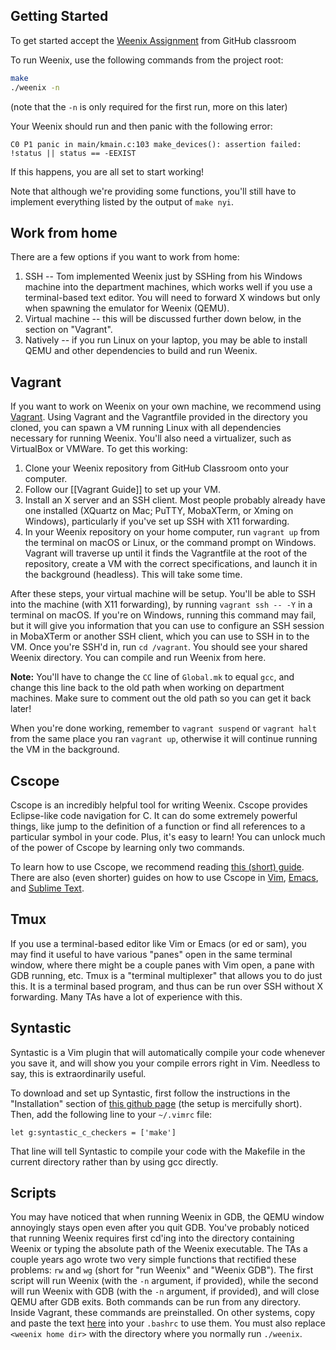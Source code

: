 ## Getting Started

To get started accept the [Weenix Assignment](https://classroom.github.com/a/qk-Rm9gN) from GitHub classroom

To run Weenix, use the following commands from the project root:
```bash
make
./weenix -n
```
(note that the `-n` is only required for the first run, more on this later)

Your Weenix should run and then panic with the following error:
```
C0 P1 panic in main/kmain.c:103 make_devices(): assertion failed: !status || status == -EEXIST
```
If this happens, you are all set to start working!

Note that although we're providing some functions, you'll still have to implement everything listed by the output of `make nyi`.

## Work from home

There are a few options if you want to work from home:
1. SSH -- Tom implemented Weenix just by SSHing from his Windows machine into the department machines, which works well if you use a terminal-based text editor. You will need to forward X windows but only when spawning the emulator for Weenix (QEMU).
2. Virtual machine -- this will be discussed further down below, in the section on "Vagrant".
3. Natively -- if you run Linux on your laptop, you may be able to install QEMU and other dependencies to build and run Weenix.

## Vagrant
If you want to work on Weenix on your own machine, we recommend using [Vagrant](http://www.vagrantup.com/). Using Vagrant and the Vagrantfile provided in the directory you cloned, you can spawn a VM running Linux with all dependencies necessary for running Weenix. You'll also need a virtualizer, such as VirtualBox or VMWare. To get this working:

1. Clone your Weenix repository from GitHub Classroom onto your computer.
2. Follow our [[Vagrant Guide]] to set up your VM.
3. Install an X server and an SSH client. Most people probably already have one installed (XQuartz on Mac; PuTTY, MobaXTerm, or Xming on Windows), particularly if you've set up SSH with X11 forwarding.
4. In your Weenix repository on your home computer, run `vagrant up` from the terminal on macOS or Linux, or the command prompt on Windows. Vagrant will traverse up until it finds the Vagrantfile at the root of the repository, create a VM with the correct specifications, and launch it in the background (headless). This will take some time.

After these steps, your virtual machine will be setup. You'll be able to SSH into the machine (with X11 forwarding), by running `vagrant ssh -- -Y` in a terminal on macOS. If you're on Windows, running this command may fail, but it will give you information that you can use to configure an SSH session in MobaXTerm or another SSH client, which you can use to SSH in to the VM. Once you're SSH'd in, run `cd /vagrant`. You should see your shared Weenix directory. You can compile and run Weenix from here.

**Note:** You'll have to change the `CC` line of `Global.mk` to equal `gcc`, and change this line back to the old path when working on department machines. Make sure to comment out the old path so you can get it back later!

When you're done working, remember to `vagrant suspend` or `vagrant halt` from the same place you ran `vagrant up`, otherwise it will continue running the VM in the background.

<!-- ## Cygwin -->
<!-- Cygwin may be used for editing the Weenix source files. However, we strongly recommend you **DO NOT** use it to transfer the Weenix source to your Windows computer. Doing so may cause issues with symbolic links. WinSCP and macOS users do not need to worry about this. If this happens, we recommend copying it from the department machines again using WinSCP. If this is impossible, you must manually copy all the files listed [here](/courses/cs167/content/cygwin_files_list.txt) from the location on the left to the one on the right. Similar symlink issues may arise if using SFTP on Linux. -->

## Cscope
Cscope is an incredibly helpful tool for writing Weenix. Cscope provides Eclipse-like code navigation for C. It can do some extremely powerful things, like jump to the definition of a function or find all references to a particular symbol in your code. Plus, it's easy to learn! You can unlock much of the power of Cscope by learning only two commands.

To learn how to use Cscope, we recommend reading [this (short) guide][1]. There are also (even shorter) guides on how to use Cscope in [Vim][2], [Emacs][3], and [Sublime Text][4].

[1]: http://cscope.sourceforge.net/large_projects.html
[2]: http://cscope.sourceforge.net/cscope_vim_tutorial.html
[3]: https://techtooltip.wordpress.com/2012/01/06/how-to-integrate-emacs-cscope-to-browse-linux-kernel-source-code/
[4]: http://tobepragmatic.blogspot.com/2013/07/know-your-tools-cscope-plugin-for.html

## Tmux
If you use a terminal-based editor like Vim or Emacs (or ed or sam), you may find it useful to have various "panes" open in the same terminal window, where there might be a couple panes with Vim open, a pane with GDB running, etc. Tmux is a "terminal multiplexer" that allows you to do just this. It is a terminal based program, and thus can be run over SSH without X forwarding. Many TAs have a lot of experience with this.

## Syntastic
Syntastic is a Vim plugin that will automatically compile your code whenever you save it, and will show you your compile errors right in Vim. Needless to say, this is extraordinarily useful.

To download and set up Syntastic, first follow the instructions in the "Installation" section of [this github page](https://github.com/scrooloose/syntastic) (the setup is mercifully short). Then, add the following line to your `~/.vimrc` file:
```
let g:syntastic_c_checkers = ['make']
```
That line will tell Syntastic to compile your code with the Makefile in the current directory rather than by using gcc directly.

## Scripts
You may have noticed that when running Weenix in GDB, the QEMU window annoyingly stays open even after you quit GDB. You've probably noticed that running Weenix requires first cd'ing into the directory containing Weenix or typing the absolute path of the Weenix executable. The TAs a couple years ago wrote two very simple functions that rectified these problems: `rw` and `wg` (short for "run Weenix" and "Weenix GDB"). The first script will run Weenix (with the `-n` argument, if provided), while the second will run Weenix with GDB (with the `-n` argument, if provided), and will close QEMU after GDB exits. Both commands can be run from any directory. Inside Vagrant, these commands are preinstalled. On other systems, copy and paste the text [here](/courses/cs167/content/weenix-scripts.txt) into your `.bashrc` to use them. You must also replace `<weenix home dir>` with the directory where you normally run `./weenix`.